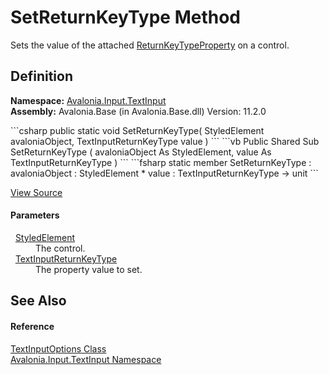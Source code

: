 # SetReturnKeyType Method


Sets the value of the attached <a href="F_Avalonia_Input_TextInput_TextInputOptions_ReturnKeyTypeProperty">ReturnKeyTypeProperty</a> on a control.



## Definition
**Namespace:** <a href="N_Avalonia_Input_TextInput">Avalonia.Input.TextInput</a>  
**Assembly:** Avalonia.Base (in Avalonia.Base.dll) Version: 11.2.0

<Tabs groupId="api-code-preview">
<TabItem value="csharp" label="C#">
```csharp
public static void SetReturnKeyType(
	StyledElement avaloniaObject,
	TextInputReturnKeyType value
)
```
</TabItem>
<TabItem value="vb" label="VB">
```vb
Public Shared Sub SetReturnKeyType ( 
	avaloniaObject As StyledElement,
	value As TextInputReturnKeyType
)
```
</TabItem>
<TabItem value="fsharp" label="F#">
```fsharp
static member SetReturnKeyType : 
        avaloniaObject : StyledElement * 
        value : TextInputReturnKeyType -> unit 
```
</TabItem>
</Tabs>



<a href="https://github.com/AvaloniaUI/Avalonia/tree/master/src/Avalonia.Base/Input/TextInput/TextInputOptions.cs#L73" title="View the source code">View Source</a>



#### Parameters
<dl><dt>  <a href="T_Avalonia_StyledElement">StyledElement</a></dt><dd>The control.</dd><dt>  <a href="T_Avalonia_Input_TextInput_TextInputReturnKeyType">TextInputReturnKeyType</a></dt><dd>The property value to set.</dd></dl>

## See Also


#### Reference
<a href="T_Avalonia_Input_TextInput_TextInputOptions">TextInputOptions Class</a>  
<a href="N_Avalonia_Input_TextInput">Avalonia.Input.TextInput Namespace</a>  
